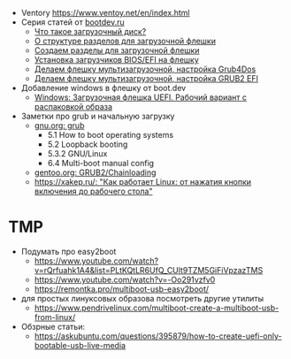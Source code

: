 * Ventory https://www.ventoy.net/en/index.html
* Серия статей от [bootdev.ru](https://www.bootdev.ru/)
  * [Что такое загрузочный диск?](https://www.bootdev.ru/2015/11/chto-takoe-zagruzochniy-disk.html)
  * [О структуре разделов для загрузочной флешки](https://www.bootdev.ru/2015/11/o-strukture-razdelov-dlya-zagruzochnoy-fleshki.html)
  * [Создаем разделы для загрузочной флешки](https://www.bootdev.ru/2015/11/sozdayem-razdely-dlya-zagruzochnoy-fleshki.html)
  * [Установка загрузчиков BIOS/EFI на флешку](https://www.bootdev.ru/2015/12/ustanovka-zagruzchikov-bios-efi-na-fleshku.html)
  * [Делаем флешку мультизагрузочной, настройка Grub4Dos](https://www.bootdev.ru/2016/03/delayem-fleshku-multizagruzochnoy-nastroyka-grub4dos.html)
  * [Делаем флешку мультизагрузочной, настройка GRUB2 EFI](https://www.bootdev.ru/2016/07/delayem-fleshku-multizagruzochnoy-nastroyka-grub2.html)
* Добавление windows в флешку от boot.dev
  * [Windows: Загрузочная флешка UEFI. Рабочий вариант с распаковкой образа](https://remontka.pro/uefi-boot-usb/) 
* Заметки про grub и начальную загрузку
  * [gnu.org: grub](https://www.gnu.org/software/grub/manual/grub/grub.html)
    * 5.1 How to boot operating systems
    * 5.2 Loopback booting
    * 5.3.2 GNU/Linux
    * 6.4 Multi-boot manual config    
  * [gentoo.org: GRUB2/Chainloading](https://wiki.gentoo.org/wiki/GRUB2/Chainloading)
  * [https://xakep.ru/: "Как работает Linux: от нажатия кнопки включения до рабочего стола"](https://xakep.ru/2017/10/23/linux-boot-explained/#toc01.)

# TMP
  
* Подумать про easy2boot
  * https://www.youtube.com/watch?v=rQrfuahk1A4&list=PLtKQtLR6UfQ_CUlt9TZM5GiFiVpzazTMS
  * https://www.youtube.com/watch?v=-Oo291vzfv0
  * https://remontka.pro/multiboot-usb-easy2boot/
* для простых линуксовых образова посмотреть другие утилиты
  * https://www.pendrivelinux.com/multiboot-create-a-multiboot-usb-from-linux/
* Обзрные статьи:
  * https://askubuntu.com/questions/395879/how-to-create-uefi-only-bootable-usb-live-media
